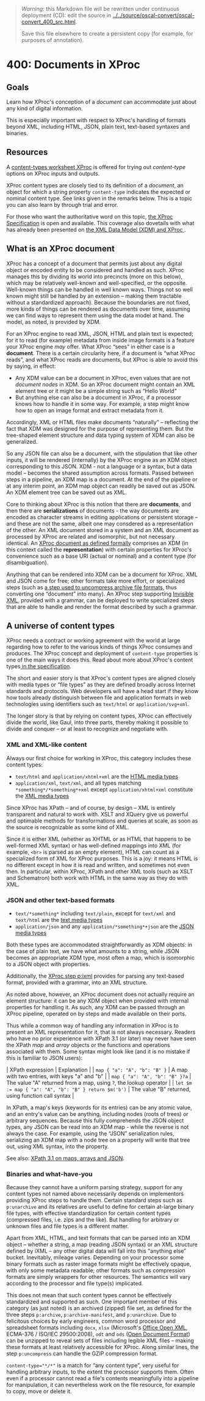 

> *Warning:* this Markdown file will be rewritten under continuous deployment (CD): edit the source in [../../source/oscal-convert/oscal-convert_400_src.html](../../source/oscal-convert/oscal-convert_400_src.html).
> 
> Save this file elsewhere to create a persistent copy (for example, for purposes of annotation).

# 400: Documents in XProc

## Goals

Learn how XProc's conception of a *document* can accommodate just about any kind of digital information.

This is especially important with respect to XProc's handling of formats beyond XML, including HTML, JSON, plain text, text-based syntaxes and binaries.

## Resources

A [content-types worksheet XProc](../../worksheets/CONTENT-TYPE_worksheet.xpl) is offered for trying out *content-type* options on XProc inputs and outputs.

XProc content types are closely tied to its definition of a *document*, an object for which a string property `content-type` indicates the expected or nominal content type. See links given in the remarks below. This is a topic you can also learn by through trial and error.

For those who want the authoritative word on this topic, [the XProc Specification](https://spec.xproc.org/3.0/xproc/#documents) is open and available. This coverage also dovetails with what has already been presented on [the XML Data Model (XDM) and XProc             ](../walkthrough/walkthrough_219.md).

## What is an XProc document

XProc has a concept of a document that permits just about any digital object or encoded entity to be considered and handled as such. XProc manages this by dividing its world into precincts (more on this below), which may be relatively well-known and well-specified, or the opposite. Well-known things can be handled in well known ways. Things not so well known might still be handled by an extension – making them tractable without a standardized approach). Because the boundaries are not fixed, more kinds of things can be rendered as documents over time, assuming we can find ways to represent them using the data model at hand. The model, as noted, is provided by XDM.

For an XProc engine to read XML, JSON, HTML and plain text is expected; for it to read (for example) metadata from inside image formats is a feature your XProc engine *may* offer. What XProc &ldquo;sees&rdquo; in either case is a **document**. There is a certain circularity here, if a document is &ldquo;what XProc reads&rdquo;, and what XProc reads are documents, but XProc is able to avoid this by saying, in effect:

* Any XDM value can be a document in XProc, even values that are not *document nodes* in XDM. So an XProc document might contain an XML element tree or it might be a simple string such as &ldquo;Hello World&rdquo;
* But anything else can also be a document in XProc, if a processor knows how to handle it in some way. For example, a step might know how to open an image format and extract metadata from it.

Accordingly, XML or HTML files make documents &ldquo;naturally&rdquo; – reflecting the fact that XDM was designed for the purpose of representing them. But the tree-shaped element structure and data typing system of XDM can also be generalized.

So any JSON file can also be a document, with the stipulation that like other inputs, it will be rendered (internally) by the XProc engine as an XDM object corresponding to this JSON. XDM - not a language or a syntax, but a data model – becomes the shared assumption across formats. Passed between steps in a pipeline, an XDM map is a document. At the end of the pipeline or at any interim point, an XDM map object can readily be saved out as JSON. An XDM element tree can be saved out as XML.

Core to thinking about XProc is this notion that there are **documents**, and then there are **serializations** of documents - the way documents are encoded as character streams in editing applications or persistent storage – and these are not the same, albeit one may consdered as a representation of the other. An XML document stored in a system and an XML document as processed by XProc are related and isomorphic, but not necessary identical. An [XProc document as defined formally](https://spec.xproc.org/3.0/xproc/#documents) comprises an XDM (in this context called the **representation**) with certain properties for XProc's convenience such as a base URI (actual or nominal) and a content type (for disambiguation).

Anything that can be rendered into XDM can be a document for XProc. XML and JSON come for free; other formats take more effort, or specialized steps (such as [a step used to uncompress archive file formats](https://spec.xproc.org/3.0/steps/#c.unarchive), thus converting one &ldquo;document&rdquo; into many). An XProc step supporting [Invisible XML](https://spec.xproc.org/master/head/ixml/#c.invisible-xml), provided with a grammar, can be deployed to write specialized steps that are able to handle and render the format described by such a grammar.

## A universe of content types

XProc needs a contract or working agreement with the world at large regarding how to refer to the various kinds of things XProc consumes and produces. The XProc concept and deployment of `content-type` properties is one of the main ways it does this. Read about more about XProc's content types[ in the specification](https://spec.xproc.org/3.0/xproc/#documents).

The short and easier story is that XProc's content types are aligned closely with media types or &ldquo;file types&rdquo; as they are defined broadly across Internet standards and protocols. Web developers will have a head start if they know how tools already distinguish between file and application formats in web technologies using identifiers such as `text/html` or `application/svg+xml`.

The longer story is that by relying on content types, XProc can effectively divide the world, like Gaul, into three parts, thereby making it possible to divide and conquer – or at least to recognize and negotiate with.

### XML and XML-like content

Always our first choice for working in XProc, this category includes these content types:

* `text/html` and `application/xhtml+xml` are the [HTML media types](https://spec.xproc.org/3.0/xproc/#html-documents)
* `application/xml`, `text/xml`, and all types matching `*something*/*something*+xml` except `application/xhtml+xml` constitute the [XML media types](https://spec.xproc.org/3.0/xproc/#xml-documents)

Since XProc has XPath – and of course, by design – XML is entirely transparent and natural to work with. XSLT and XQuery give us powerful and optimable methods for transformations and queries at scale, as soon as the source is recognizable as some kind of XML.

Since it is either XML (whether as XHTML or as HTML that happens to be well-formed XML syntax) or has well-defined mappings into XML (for example, `<br>` is parsed as an empty element), HTML can count as a specialized form of XML for XProc purposes. This is a joy: it means HTML is no different except in how it is read and written, and sometimes not even then. In particular, within XProc, XPath and other XML tools (such as XSLT and Schematron) both work with HTML in the same way as they do with XML.

### JSON and other text-based formats

* `text/*something*` including `text/plain`, except for `text/xml` and `text/html` are the [text media types](https://spec.xproc.org/3.0/xproc/#text-documents)
* `application/json` and any `application/*something*+json` are the [JSON media types](https://spec.xproc.org/3.0/xproc/#json-documents)

Both these types are accommodated straightforwardly as XDM objects: in the case of plain text, we have what amounts to a string, while JSON becomes an appropriate XDM type, most often a map, which is isomorphic to a JSON object with properties.

Additionally, the [XProc step                      p:ixml](https://spec.xproc.org/lastcall-2024-08/head/ixml/) provides for parsing any text-based format, provided with a grammar, into an XML structure.

As noted above, however, an XProc document does not actually require an element structure: it can be any XDM object when provided with internal properties for handling it. As such, any XDM can be passed through an XProc pipeline, operated on by steps and made available on their ports.

Thus while a common way of handling any information in XProc is to present an XML representation for it, that is not always necessary. Readers who have no prior experience with XPath 3.1 (or later) may never have seen the XPath *map* and *array* objects or the functions and operations associated with them. Some syntax might look like (and it is no mistake if this is familiar to JSON users):

| XPath expression | Explanation |
| `map { "a": "A", "b": "B" }` | A map with two entries, with keys "a" and "b"  |
| `map { "a": "A", "b": "B" }?a` | The value "A" returned from a map, using `?`, the lookup operator |
| `let $m := map { "a": "A", "b": "B" } return $m('b')` | The value "B" returned, using function call syntax |

In XPath, a map's keys (keywords for its entries) can be any atomic value, and an entry's value can be anything, including nodes (roots of trees) or arbitrary sequences. Because this fully comprehends the JSON object types, any JSON can be read into an XDM map - while the reverse is not always the case. For example, using the &ldquo;JSON&rdquo; serialization rules, serializing an XDM map with a node tree on a property will write that tree out, using XML syntax, into the property.

See also: [XPath 3.1 on maps,                   arrays and JSON](https://www.w3.org/TR/xpath-functions-31/#json-to-maps-and-arrays).

### Binaries and what-have-you

Because they cannot have a uniform parsing strategy, support for any content types not named above necessarily depends on implementors providing XProc steps to handle them. Certain standard steps such as `p:unarchive` and its relatives are useful to define for certain at-large binary file types, with effective standardization for certain content types (compressed files, i.e. zips and the like). But handling for arbitrary or unknown files and file types is a different matter.

Apart from XML, HTML, and text formats that can be parsed into an XDM object – whether a string, a map (reading JSON syntax) or an XML structure defined by iXML – any other digital data will fall into this &ldquo;anything else&rdquo; bucket. Inevitably, mileage varies. Depending on your processor some binary formats such as raster image formats might be effectively opaque, with only some metadata readable; other formats such as compression formats are simply wrappers for other resources. The semantics will vary according to the processor and file type(s) implicated.

This does not mean that such content types cannot be effectively standardized and supported as such. One important member of this category (as just noted) is an archived (zipped) file set, as defined for the three steps `p:archive`, `p:archive-manifest`, and `p:unarchive`. Due to felicitous choices by early engineers, common word processor and spreadsheet formats including `docx`, `xlsx` (Microsoft's [Office Open XML](https://en.wikipedia.org/wiki/Office_Open_XML_file_formats), ECMA-376 / ISO/IEC 29500:2008), `odt` and `ods` ([Open Document Format](https://en.wikipedia.org/wiki/OpenDocument)) can be unzipped to reveal sets of files including legible XML files – making these formats at least relatively accessible for XProc. Along similar lines, the step `p:uncompress` can handle the GZIP compression format.

`content-type="*/*"` is a match for &ldquo;any content type&rdquo;, very useful for handling arbitrary inputs, to the extent the processor supports them. Often even if a processor cannot read a file's contents meaningfully into a pipeline for manipulation, it can nevertheless work on the file resource, for example to copy, move or delete it.
